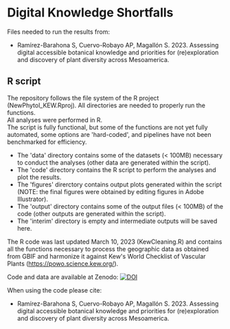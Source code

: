 # Digital Knowledge Shortfalls

Files needed to run the results from:

- Ramírez-Barahona S, Cuervo-Robayo AP, Magallón S. 2023. Assessing digital accessible botanical knowledge and priorities for (re)exploration and discovery of plant diversity across Mesoamerica.

## R script
The repository follows the file system of the R project (NewPhytol_KEW.Rproj). All directories are needed to properly run the functions.  
All analyses were performed in R.  
The script is fully functional, but some of the functions are not yet fully automated, some options are 'hard-coded', and pipelines have not been benchmarked for efficiency.  

- The 'data' directory contains some of the datasets (< 100MB) necessary to conduct the analyses (other data are generated within the script).  
- The 'code' directory contains the R script to perform the analyses and plot the results.  
- The 'figures' direrctory contains output plots generated within the script (NOTE: the final figures were obtained by editing figures in Adobe Illustrator).
- The 'output' directory contains some of the output files (< 100MB) of the code (other outputs are generated within the script).
- The 'interim' directory is empty and intermediate outputs will be saved here.

The R code was last updated March 10, 2023 (KewCleaning.R) and contains all the functions necessary to process the geographic data as obtained
from GBIF and harmonize it against Kew's World Checklist of Vascular Plants (https://powo.science.kew.org/).

Code and data are available at Zenodo:
[![DOI](https://zenodo.org/badge/194142746.svg)](https://doi.org/10.5281/zenodo.7982903)

When using the code please cite:
- Ramírez-Barahona S, Cuervo-Robayo AP, Magallón S. 2023. Assessing digital accessible botanical knowledge and priorities for (re)exploration and discovery of plant diversity across Mesoamerica.
